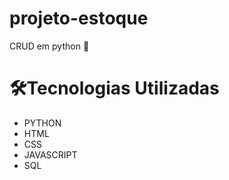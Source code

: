 # projeto-estoque

CRUD em python 🐍

# 🛠️Tecnologias Utilizadas
- PYTHON
- HTML
- CSS
- JAVASCRIPT
- SQL

